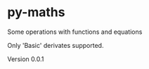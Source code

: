 # py-maths
Some operations with functions and equations

Only 'Basic' derivates supported.

Version 0.0.1
